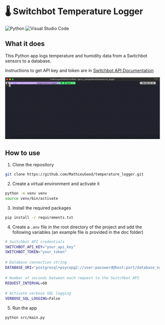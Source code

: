 # 🌡️ Switchbot Temperature Logger

![Python](https://img.shields.io/badge/python-3670A0?style=for-the-badge&logo=python&logoColor=ffdd54) ![Visual Studio Code](https://img.shields.io/badge/Visual%20Studio%20Code-0078d7.svg?style=for-the-badge&logo=visual-studio-code&logoColor=white)

## What it does

This Python app logs temperature and humidity data from a Switchbot sensors to a database.

Instructions to get API key and token are in [Switchbot API Documentation](https://github.com/OpenWonderLabs/SwitchBotAPI)

![App running](doc/temperature_logger_animation.gif)

## How to use

1. Clone the repository

```bash
git clone https://github.com/MathieuGood/temperature_logger.git
```

2. Create a virtual environment and activate it

```bash
python -m venv venv
source venv/bin/activate
```

3. Install the required packages

```bash
pip install -r requirements.txt
```

4. Create a `.env` file in the root directory of the project and add the following variables (an example file is provided in the doc folder)

```bash
# Switchbot API credentials
SWITCHBOT_API_KEY="your_api_key"
SWITCHBOT_TOKEN="your_token"

# Database connection string
DATABASE_URI="postgresql+psycopg2://user:password@host:port/database_name"

# Number of seconds between each request to the Switchbot API
REQUEST_INTERVAL=60

# Activate verbose SQL logging
VERBOSE_SQL_LOGGING=False
```

5. Run the app

```bash
python src/main.py
```


